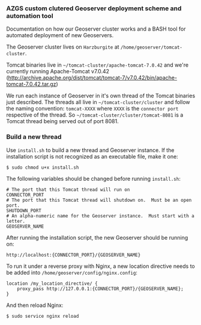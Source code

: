 ### AZGS custom clutered Geoserver deployment scheme and automation tool
Documentation on how our Geoserver cluster works and a BASH tool for automated deployment of new Geoservers.

The Geoserver cluster lives on `Harzburgite` at `/home/geoserver/tomcat-cluster`.

Tomcat binaries live in `~/tomcat-cluster/apache-tomcat-7.0.42` and we're currently running Apache-Tomcat v7.0.42 (http://archive.apache.org/dist/tomcat/tomcat-7/v7.0.42/bin/apache-tomcat-7.0.42.tar.gz)

We run each instance of Geoserver in it's own thread of the Tomcat binaries just described.  The threads all
live in `~/tomcat-cluster/cluster` and follow the naming convention: `tomcat-XXXX` where `XXXX` is the 
`connector port` respective of the thread.  So `~/tomcat-cluster/cluster/tomcat-8081` is a Tomcat thread
being served out of port 8081.

### Build a new thread
Use `install.sh` to build a new thread and Geoserver instance.  If the installation script is not recognized as an executable file, make it one:

    $ sudo chmod u+x install.sh

The following variables should be changed before running `install.sh`:

    # The port that this Tomcat thread will run on
    CONNECTOR_PORT
    # The port that this Tomcat thread will shutdown on.  Must be an open port.
    SHUTDOWN_PORT
    # An alpha-numeric name for the Geoserver instance.  Must start with a letter.
    GEOSERVER_NAME

After running the installation script, the new Geoserver should be running on:

    http://localhost:{CONNECTOR_PORT}/{GEOSERVER_NAME}

To run it under a reverse proxy with Nginx, a new location directive needs to be added into `/home/geoserver/config/nginx.config`:

    location /my_location_directive/ {
    	proxy_pass http://127.0.0.1:{CONNECTOR_PORT}/{GEOSERVER_NAME};
    }

And then reload Nginx:

    $ sudo service nginx reload